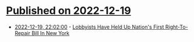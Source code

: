 # [Published on 2022-12-19](index.md)

* [2022-12-19, 22:02:00](https://yro.slashdot.org/story/22/12/19/2154233/lobbyists-have-held-up-nations-first-right-to-repair-bill-in-new-york?utm_source=rss1.0mainlinkanon&utm_medium=feed) - [Lobbyists Have Held Up Nation's First Right-To-Repair Bill In New York](https://yro.slashdot.org/story/22/12/19/2154233/lobbyists-have-held-up-nations-first-right-to-repair-bill-in-new-york?utm_source=rss1.0mainlinkanon&utm_medium=feed)

